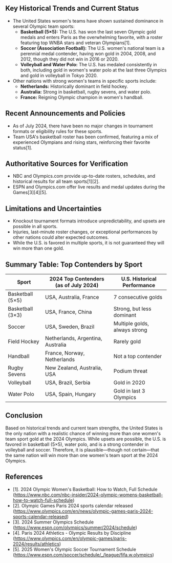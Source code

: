 ## Key Historical Trends and Current Status

- The United States women's teams have shown sustained dominance in several Olympic team sports:
  - **Basketball (5×5):** The U.S. has won the last seven Olympic gold medals and enters Paris as the overwhelming favorite, with a roster featuring top WNBA stars and veteran Olympians[1].
  - **Soccer (Association Football):** The U.S. women's national team is a perennial medal contender, having won gold in 2004, 2008, and 2012, though they did not win in 2016 or 2020.
  - **Volleyball and Water Polo:** The U.S. has medaled consistently in both, including gold in women's water polo at the last three Olympics and gold in volleyball in Tokyo 2020.
- Other nations with strong women's teams in specific sports include:
  - **Netherlands:** Historically dominant in field hockey.
  - **Australia:** Strong in basketball, rugby sevens, and water polo.
  - **France:** Reigning Olympic champion in women's handball.

## Recent Announcements and Policies

- As of July 2024, there have been no major changes in tournament formats or eligibility rules for these sports.
- Team USA's basketball roster has been confirmed, featuring a mix of experienced Olympians and rising stars, reinforcing their favorite status[1].

## Authoritative Sources for Verification

- NBC and Olympics.com provide up-to-date rosters, schedules, and historical results for all team sports[1][2].
- ESPN and Olympics.com offer live results and medal updates during the Games[3][4][5].

## Limitations and Uncertainties

- Knockout tournament formats introduce unpredictability, and upsets are possible in all sports.
- Injuries, last-minute roster changes, or exceptional performances by other nations could alter expected outcomes.
- While the U.S. is favored in multiple sports, it is not guaranteed they will win more than one gold.

## Summary Table: Top Contenders by Sport

| Sport                | 2024 Top Contenders (as of July 2024)      | U.S. Historical Performance |
|----------------------|--------------------------------------------|----------------------------|
| Basketball (5×5)     | USA, Australia, France                     | 7 consecutive golds        |
| Basketball (3×3)     | USA, France, China                         | Strong, but less dominant  |
| Soccer               | USA, Sweden, Brazil                        | Multiple golds, always strong |
| Field Hockey         | Netherlands, Argentina, Australia          | Rarely gold                |
| Handball             | France, Norway, Netherlands                | Not a top contender        |
| Rugby Sevens         | New Zealand, Australia, USA                | Podium threat              |
| Volleyball           | USA, Brazil, Serbia                        | Gold in 2020               |
| Water Polo           | USA, Spain, Hungary                        | Gold in last 3 Olympics    |

## Conclusion

Based on historical trends and current team strengths, the United States is the only nation with a realistic chance of winning more than one women's team sport gold at the 2024 Olympics. While upsets are possible, the U.S. is favored in basketball (5×5), water polo, and is a strong contender in volleyball and soccer. Therefore, it is plausible—though not certain—that the same nation will win more than one women's team sport at the 2024 Olympics.

## References

- [1]. 2024 Olympic Women's Basketball: How to Watch, Full Schedule (https://www.nbc.com/nbc-insider/2024-olympic-womens-basketball-how-to-watch-full-schedule)
- [2]. Olympic Games Paris 2024 sports calendar released (https://www.olympics.com/en/news/olympic-games-paris-2024-sports-calendar-released)
- [3]. 2024 Summer Olympics Schedule (https://www.espn.com/olympics/summer/2024/schedule)
- [4]. Paris 2024 Athletics - Olympic Results by Discipline (https://www.olympics.com/en/olympic-games/paris-2024/results/athletics)
- [5]. 2025 Women's Olympic Soccer Tournament Schedule (https://www.espn.com/soccer/schedule/_/league/fifa.w.olympics)